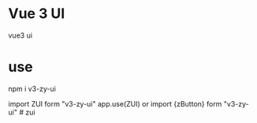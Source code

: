 <!--
 * @Author: error: error: git config user.name & please set dead value or install git && error: git config user.email & please set dead value or install git & please set dead value or install git
 * @Date: 2023-02-26 19:13:28
 * @LastEditors: xxxxxii 1973329248@qq.com
 * @LastEditTime: 2023-02-28 05:02:56
 * @FilePath: \vue3-music\README.md
 * @Description: 这是默认设置,请设置`customMade`, 打开koroFileHeader查看配置 进行设置: https://github.com/OBKoro1/koro1FileHeader/wiki/%E9%85%8D%E7%BD%AE
-->

# Vue 3 UI

vue3 ui

# use

npm i v3-zy-ui

import ZUI form "v3-zy-ui"
app.use(ZUI)
or
import {zButton} form "v3-zy-ui"
#   z u i  
 